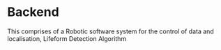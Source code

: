 # Backend 

This comprises of a Robotic software system for the control of data and localisation, Lifeform Detection Algorithm
